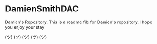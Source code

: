 # DamienSmithDAC
Damien's Repository.
This is a readme file for Damien's repository.
I hope you enjoy your stay

(ツ) (ツ) (ツ) (ツ) (ツ)

